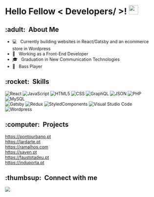 <h1> Hello Fellow < Developers/ >! <img src = "https://raw.githubusercontent.com/MartinHeinz/MartinHeinz/master/wave.gif" width = 30px> </h1>

<h2>:adult:&nbsp; About Me</h2>

- :computer: &nbsp; Currently building websites in React/Gatsby and an ecommerce store in Wordpress
- 💼 &nbsp; Working as a Front-End Developer
- 🎓 &nbsp; Graduation in New Communication Technologies
- :guitar: &nbsp; Bass Player


<h2>:rocket:&nbsp; Skills</h2>

![React](https://img.shields.io/badge/-React-333333?style=flat&logo=react)
![JavaScript](https://img.shields.io/badge/-JavaScript-333333?style=flat&logo=javascript)
![HTML5](https://img.shields.io/badge/-HTML5-333333?style=flat&logo=html5)
![CSS](https://img.shields.io/badge/-CSS-333333?style=flat&logo=CSS3&logoColor=1572B6)
![GraphQL](https://img.shields.io/badge/-GraphQL-333333?style=flat&logo=graphql)
![JSON](https://img.shields.io/badge/-JSON-333333?style=flat&logo=json)
![PHP](https://img.shields.io/badge/-PHP-333333?style=flat&logo=php)
![MySQL](https://img.shields.io/badge/-MySQL-333333?style=flat&logo=mysql) <br>
![Gatsby](https://img.shields.io/badge/-Gatsby-333333?style=flat&logo=gatsby)
![Redux](https://img.shields.io/badge/-Redux-333333?style=flat&logo=redux)
![StyledComponents](https://img.shields.io/badge/-StyledComponents-333333?style=flat&logo=styledcomponents)
![Visual Studio Code](https://img.shields.io/badge/-Visual%20Studio%20Code-333333?style=flat&logo=visual-studio-code&logoColor=007ACC)
![Wordpress](https://img.shields.io/badge/-Wordpress-333333?style=flat&logo=wordpress)
 
  
<h2>:computer:&nbsp; Projects</h2>

<a href="https://pontourbano.pt" target='_blank'> https://pontourbano.pt </a> <br>
<a href="https://lardarte.pt" target='_blank'> https://lardarte.pt </a> <br>
<a href="https://ramalhos.com" target='_blank'> https://ramalhos.com </a> <br>
<a href="https://saven.pt" target='_blank'> https://saven.pt </a> <br>
<a href="https://faustotadeu.pt" target='_blank'> https://faustotadeu.pt </a> <br>
<a href="https://induporta.pt" target='_blank'> https://induporta.pt </a>

  
<h2> :thumbsup: &nbsp;Connect with me </h2>

<a href="https://www.linkedin.com/in/hugomarquesdev/" target='_blank'>
  <img src='https://img.shields.io/badge/LinkedIn-0077B5?style=for-the-badge&logo=linkedin&logoColor=white'/>
</a>

